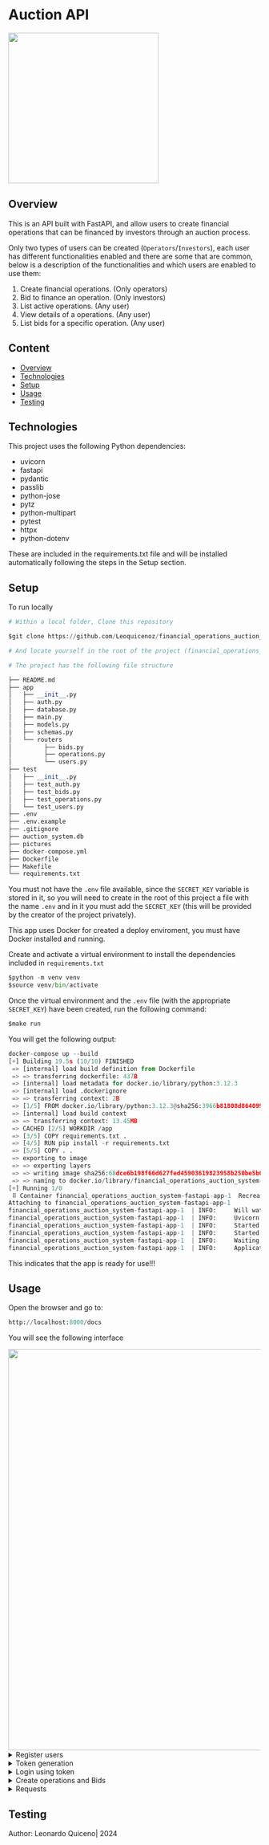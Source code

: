 # Auction API

<img src="https://github.com/user-attachments/assets/be2a0e99-891c-46d0-8583-1641fc072df0" width="300">



## Overview
This is an API built with FastAPI, and allow users to create financial operations that can be financed by investors through an auction process. 

Only two types of users can be created (`Operators`/`Investors`), each user has different functionalities enabled and there are some that are common, below is a description of the functionalities and which users are enabled to use them:

1) Create financial operations. (Only operators)
2) Bid to finance an operation. (Only investors)
3) List active operations. (Any user)
4) View details of a operations. (Any user)
5) List bids for a specific operation. (Any user)

## Content
* [Overview](#Overview)
* [Technologies](#Technologies)
* [Setup](#Setup)
* [Usage](#Usage)
* [Testing](#Testing)

## Technologies

This project uses the following Python dependencies:
* uvicorn
* fastapi
* pydantic
* passlib
* python-jose
* pytz
* python-multipart
* pytest
* httpx
* python-dotenv

These are included in the requirements.txt file and will be installed automatically following the steps in the Setup section.

## Setup
To run locally

```python
# Within a local folder, Clone this repository

$git clone https://github.com/Leoquicenoz/financial_operations_auction_system.git

# And locate yourself in the root of the project (financial_operations_auction_system)
```
```python
# The project has the following file structure

├── README.md
├── app
│   ├── __init__.py
│   ├── auth.py
│   ├── database.py
│   ├── main.py
│   ├── models.py
│   ├── schemas.py
│   └── routers
│         ├── bids.py
│         ├── operations.py
│         └── users.py
├── test
│   ├── __init__.py
│   ├── test_auth.py
│   ├── test_bids.py
│   ├── test_operations.py
│   └── test_users.py
├── .env
├── .env.example
├── .gitignore
├── auction_system.db
├── pictures
├── docker-compose.yml
├── Dockerfile
├── Makefile
└── requirements.txt
```
You must not have the `.env` file available, since the `SECRET_KEY` variable is stored in it, so you will need to create in the root of this project a file with the name `.env` and in it you must add the `SECRET_KEY` (this will be provided by the creator of the project privately).


This app uses Docker for created a deploy enviroment, you must have Docker installed and running.

Create and activate a virtual environment to install the dependencies included in `requirements.txt`

```python
$python -m venv venv
$source venv/bin/activate
```
Once the virtual environment and the `.env` file (with the appropriate `SECRET_KEY`) have been created, run the following command:

```python
$make run
```
You will get the following output: 

```python
docker-compose up --build
[+] Building 19.5s (10/10) FINISHED                                             
 => [internal] load build definition from Dockerfile                       0.0s
 => => transferring dockerfile: 437B                                       0.0s
 => [internal] load metadata for docker.io/library/python:3.12.3           3.9s
 => [internal] load .dockerignore                                          0.0s
 => => transferring context: 2B                                            0.0s
 => [1/5] FROM docker.io/library/python:3.12.3@sha256:3966b81808d864099f8  0.0s
 => [internal] load build context                                          0.1s
 => => transferring context: 13.45MB                                       0.1s
 => CACHED [2/5] WORKDIR /app                                              0.0s
 => [3/5] COPY requirements.txt .                                          0.0s
 => [4/5] RUN pip install -r requirements.txt                             15.2s
 => [5/5] COPY . .                                                         0.1s
 => exporting to image                                                     0.2s 
 => => exporting layers                                                    0.2s 
 => => writing image sha256:68dce6b198f66d627fed45903619823958b250be5b06c  0.0s 
 => => naming to docker.io/library/financial_operations_auction_system-fa  0.0s 
[+] Running 1/0                                                                 
 ⠿ Container financial_operations_auction_system-fastapi-app-1  Recreated  0.0s
Attaching to financial_operations_auction_system-fastapi-app-1
financial_operations_auction_system-fastapi-app-1  | INFO:     Will watch for changes in these directories: ['/app']
financial_operations_auction_system-fastapi-app-1  | INFO:     Uvicorn running on http://0.0.0.0:8000 (Press CTRL+C to quit)
financial_operations_auction_system-fastapi-app-1  | INFO:     Started reloader process [1] using StatReload
financial_operations_auction_system-fastapi-app-1  | INFO:     Started server process [8]
financial_operations_auction_system-fastapi-app-1  | INFO:     Waiting for application startup.
financial_operations_auction_system-fastapi-app-1  | INFO:     Application startup complete.
```

This indicates that the app is ready for use!!!

## Usage

Open the browser and go to:

```python
http://localhost:8000/docs
```

You will see the following interface

<img src="https://github.com/user-attachments/assets/b31d87e6-104a-449e-a643-5de6d87ad3c6" width="800">

<details>

<summary>Register users</summary>

To register users you need to assign: `username`, `password` and `role` (the only options available in this field are *Operator*/*Investor*).

You can do it using directly the end point with the “*Try it out*” option and entering the values directly, after that you press the “*Execute*” button.

<img src="https://github.com/user-attachments/assets/df6ddbdf-7961-4a75-a1ee-9bd6618da54b" width="800">

<img src="https://github.com/user-attachments/assets/e4673e92-171c-4fc0-83a4-451a56483334" width="800">

Or using a tool such as Postman

<img src="https://github.com/user-attachments/assets/9eec74dc-7b70-426c-b672-85c2441946a1" width="800">

</details>

<details>

<summary>Token generation</summary>

A token must be generated to authorize registered users to create operations or place bids, depending on the user's role.

<img src="https://github.com/user-attachments/assets/4f886b07-817e-48bb-ae8a-4088be84ea75" width="800">

<img src="https://github.com/user-attachments/assets/32cfb72d-0fa8-4176-a2e9-70134e9ff372" width="800">

</details>

<details>

<summary>Login using token</summary>

To log in and be able to use the features that require authorization, you must click on the lock button at the top right of the *Operations* and *Bids* endpoints.
In the “`client_secret`” field you must enter the token generated for the user you want to log in (bear in mind that the token lasts 30 minutes, after this time a new one must be generated).

<img src="https://github.com/user-attachments/assets/c50d817e-82eb-44b7-8b1e-60dee99cf8cf" width="400">

<img src="https://github.com/user-attachments/assets/ac9d3c1d-3f8c-4ee1-943a-6fc3b9bf8ea4" width="400">

</details>

<details>

<summary>Create operations and Bids</summary>

Once the user is logged in can proceed to create operations or place bids. If the user is an Operator can create operations and if is an Investor can place bids on existing operations.

<img src="https://github.com/user-attachments/assets/854b39a1-59a0-424d-a71b-22e69b7776ab" width="800">

<img src="https://github.com/user-attachments/assets/492c6cf6-1d12-4e8d-bb13-649f82f0260b" width="800">

</details>

<details>

<summary>Requests</summary>

Any user can make these three requests:

1. **List active operations**: The result of this query will deliver a list of the operations that are open at that moment, each operation will have 5 data corresponding to: `operation id`, `amount`, `annual interest` and `operator id`.

<img src="https://github.com/user-attachments/assets/7186e648-e460-48ea-adaf-b62d3c20d5ce" width="800">

2. **Show specific operation**: The `operation id` is used to filter and show only the required operation.

<img src="https://github.com/user-attachments/assets/ec3d1b54-a79c-44e8-be23-726661985f88" width="800">

3. **Show bids by operation**: The `operation id` is used to filter and display the bids that have been placed on this specific operation.

<img src="https://github.com/user-attachments/assets/4b472fbe-7a6a-4c5a-834e-dfe7780d5455" width="800">

</details>

## Testing






Author: Leonardo Quiceno| 2024
 
